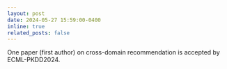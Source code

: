 ```yaml
---
layout: post
date: 2024-05-27 15:59:00-0400
inline: true
related_posts: false
---
```


One paper (first author) on cross-domain recommendation is accepted by ECML-PKDD2024.
